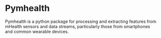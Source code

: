 # Pymhealth

Pymhealth is a python package for processing and extracting features from
mHealth sensors and data streams, particularly those from smartphones
and common wearable devices.
